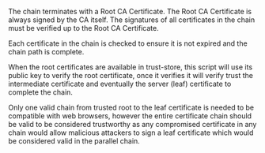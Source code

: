The chain terminates with a Root CA Certificate. The Root CA Certificate is always signed by the CA itself. The signatures of all certificates in the chain must be verified up to the Root CA Certificate.

Each certificate in the chain is checked to ensure it is not expired and the chain path is complete.

When the root certificates are available in trust-store, this script will use its public key to verify the root certificate, once it verifies it will verify trust the intermediate certificate and eventually the server (leaf) certificate to complete the chain.

Only one valid chain from trusted root to the leaf certificate is needed to be compatible with web browsers, however the entire certificate chain should be valid to be considered trustworthy as any compromised certificate in any chain would allow malicious attackers to sign a leaf certificate which would be considered valid in the parallel chain.
